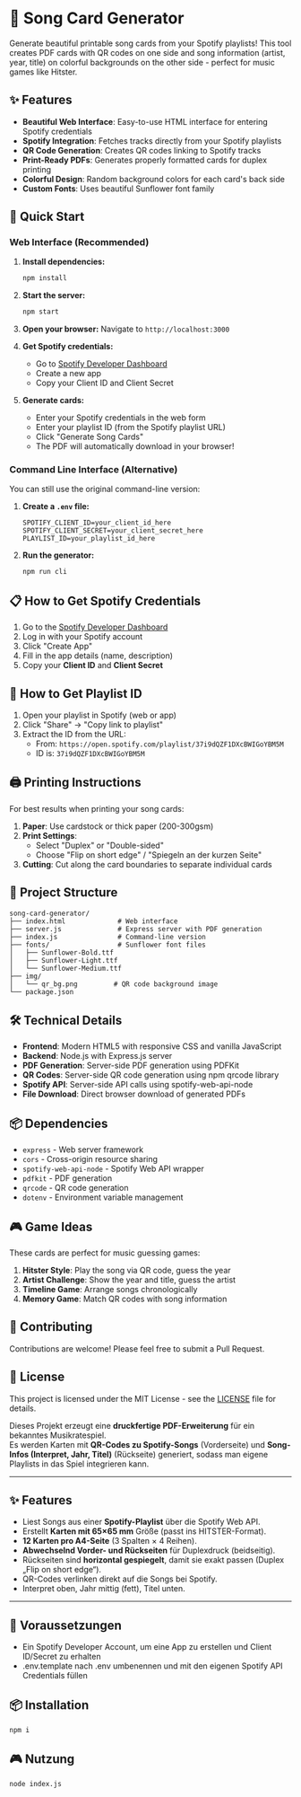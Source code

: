 # 🎵 Song Card Generator

Generate beautiful printable song cards from your Spotify playlists! This tool creates PDF cards with QR codes on one side and song information (artist, year, title) on colorful backgrounds on the other side - perfect for music games like Hitster.

## ✨ Features

- **Beautiful Web Interface**: Easy-to-use HTML interface for entering Spotify credentials
- **Spotify Integration**: Fetches tracks directly from your Spotify playlists
- **QR Code Generation**: Creates QR codes linking to Spotify tracks
- **Print-Ready PDFs**: Generates properly formatted cards for duplex printing
- **Colorful Design**: Random background colors for each card's back side
- **Custom Fonts**: Uses beautiful Sunflower font family

## 🚀 Quick Start

### Web Interface (Recommended)

1. **Install dependencies:**
   ```bash
   npm install
   ```

2. **Start the server:**
   ```bash
   npm start
   ```

3. **Open your browser:**
   Navigate to `http://localhost:3000`

4. **Get Spotify credentials:**
   - Go to [Spotify Developer Dashboard](https://developer.spotify.com/dashboard)
   - Create a new app
   - Copy your Client ID and Client Secret

5. **Generate cards:**
   - Enter your Spotify credentials in the web form
   - Enter your playlist ID (from the Spotify playlist URL)
   - Click "Generate Song Cards"
   - The PDF will automatically download in your browser!

### Command Line Interface (Alternative)

You can still use the original command-line version:

1. **Create a `.env` file:**
   ```env
   SPOTIFY_CLIENT_ID=your_client_id_here
   SPOTIFY_CLIENT_SECRET=your_client_secret_here
   PLAYLIST_ID=your_playlist_id_here
   ```

2. **Run the generator:**
   ```bash
   npm run cli
   ```

## 📋 How to Get Spotify Credentials

1. Go to the [Spotify Developer Dashboard](https://developer.spotify.com/dashboard)
2. Log in with your Spotify account
3. Click "Create App"
4. Fill in the app details (name, description)
5. Copy your **Client ID** and **Client Secret**

## 🎯 How to Get Playlist ID

1. Open your playlist in Spotify (web or app)
2. Click "Share" → "Copy link to playlist"
3. Extract the ID from the URL:
   - From: `https://open.spotify.com/playlist/37i9dQZF1DXcBWIGoYBM5M`
   - ID is: `37i9dQZF1DXcBWIGoYBM5M`

## 🖨️ Printing Instructions

For best results when printing your song cards:

1. **Paper**: Use cardstock or thick paper (200-300gsm)
2. **Print Settings**: 
   - Select "Duplex" or "Double-sided"
   - Choose "Flip on short edge" / "Spiegeln an der kurzen Seite"
3. **Cutting**: Cut along the card boundaries to separate individual cards

## 📁 Project Structure

```
song-card-generator/
├── index.html             # Web interface
├── server.js              # Express server with PDF generation
├── index.js               # Command-line version
├── fonts/                 # Sunflower font files
│   ├── Sunflower-Bold.ttf
│   ├── Sunflower-Light.ttf
│   └── Sunflower-Medium.ttf
├── img/
│   └── qr_bg.png         # QR code background image
└── package.json
```

## 🛠️ Technical Details

- **Frontend**: Modern HTML5 with responsive CSS and vanilla JavaScript
- **Backend**: Node.js with Express.js server
- **PDF Generation**: Server-side PDF generation using PDFKit
- **QR Codes**: Server-side QR code generation using npm qrcode library
- **Spotify API**: Server-side API calls using spotify-web-api-node
- **File Download**: Direct browser download of generated PDFs

## 📦 Dependencies

- `express` - Web server framework
- `cors` - Cross-origin resource sharing
- `spotify-web-api-node` - Spotify Web API wrapper
- `pdfkit` - PDF generation
- `qrcode` - QR code generation
- `dotenv` - Environment variable management

## 🎮 Game Ideas

These cards are perfect for music guessing games:

1. **Hitster Style**: Play the song via QR code, guess the year
2. **Artist Challenge**: Show the year and title, guess the artist
3. **Timeline Game**: Arrange songs chronologically
4. **Memory Game**: Match QR codes with song information

## 🤝 Contributing

Contributions are welcome! Please feel free to submit a Pull Request.

## 📄 License

This project is licensed under the MIT License - see the [LICENSE](LICENSE) file for details.

Dieses Projekt erzeugt eine **druckfertige PDF-Erweiterung** für ein bekanntes Musikratespiel.  
Es werden Karten mit **QR-Codes zu Spotify-Songs** (Vorderseite) und **Song-Infos (Interpret, Jahr, Titel)** (Rückseite) generiert, sodass man eigene Playlists in das Spiel integrieren kann.

---

## ✨ Features

- Liest Songs aus einer **Spotify-Playlist** über die Spotify Web API.
- Erstellt **Karten mit 65×65 mm** Größe (passt ins HITSTER-Format).
- **12 Karten pro A4-Seite** (3 Spalten × 4 Reihen).
- **Abwechselnd Vorder- und Rückseiten** für Duplexdruck (beidseitig).
- Rückseiten sind **horizontal gespiegelt**, damit sie exakt passen (Duplex „Flip on short edge“).
- QR-Codes verlinken direkt auf die Songs bei Spotify.
- Interpret oben, Jahr mittig (fett), Titel unten.

---

## 🚀 Voraussetzungen

- Ein Spotify Developer Account, um eine App zu erstellen und Client ID/Secret zu erhalten
- .env.template nach .env umbenennen und mit den eigenen Spotify API Credentials füllen

## 📦 Installation

    npm i

## 🎮 Nutzung

    node index.js

